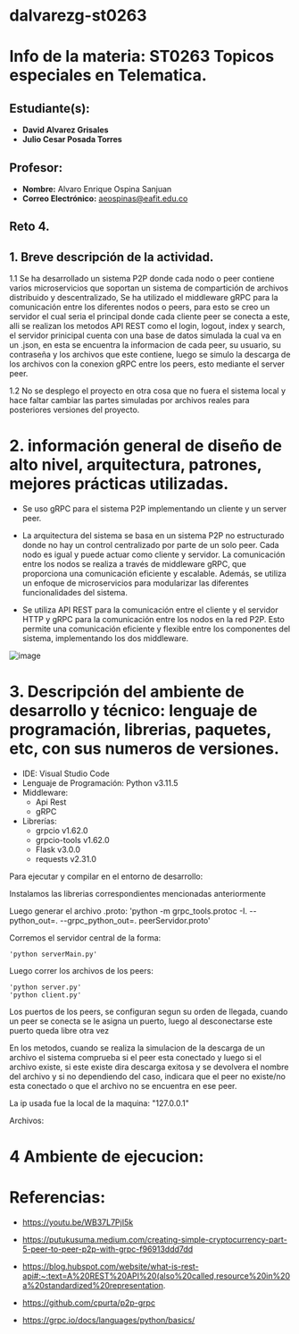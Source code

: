 # dalvarezg-st0263
# Info de la materia: ST0263 Topicos especiales en Telematica.

## Estudiante(s):
- **David Alvarez Grisales**
- **Julio Cesar Posada Torres** 

## Profesor:
- **Nombre:** Alvaro Enrique Ospina Sanjuan
- **Correo Electrónico:** aeospinas@eafit.edu.co

## Reto 4.

## 1. Breve descripción de la actividad.

1.1  Se ha desarrollado un sistema P2P donde cada nodo o peer contiene varios microservicios que soportan un sistema de compartición de archivos distribuido y descentralizado, Se ha utilizado el middleware gRPC para la comunicación entre los diferentes nodos o peers, para esto se creo un servidor el cual seria el principal donde cada cliente peer se conecta a este, alli se realizan los metodos API REST como el login, logout, index y search, el servidor prinicipal cuenta con una base de datos simulada la cual va en un .json, en esta se encuentra la informacion de cada peer, su usuario, su contraseña y los archivos que este contiene, luego se simulo la descarga de los archivos con la conexion gRPC entre los peers, esto mediante el server peer.

1.2 No se desplego el proyecto en otra cosa que no fuera el sistema local y hace faltar cambiar las partes simuladas por archivos reales para posteriores versiones del proyecto.

# 2. información general de diseño de alto nivel, arquitectura, patrones, mejores prácticas utilizadas.

- Se uso gRPC para el sistema P2P implementando un cliente y un server peer.

- La arquitectura del sistema se basa en un sistema P2P no estructurado donde no hay un control centralizado por parte de un solo peer. Cada nodo es igual y puede actuar como cliente y servidor. La comunicación entre los nodos se realiza a través de middleware gRPC, que proporciona una comunicación eficiente y escalable. Además, se utiliza un enfoque de microservicios para modularizar las diferentes funcionalidades del sistema.

- Se utiliza API REST para la comunicación entre el cliente y el servidor HTTP y gRPC para la comunicación entre los nodos en la red P2P. Esto permite una comunicación eficiente y flexible entre los componentes del sistema, implementando los dos middleware.

![image](https://github.com/Davidrk31/dalvarezg-st0263/assets/89051979/a51934d0-4db6-46af-b5ce-cf1182a795e7)



# 3. Descripción del ambiente de desarrollo y técnico: lenguaje de programación, librerias, paquetes, etc, con sus numeros de versiones.

- IDE: Visual Studio Code
- Lenguaje de Programación: Python v3.11.5
- Middleware:
  * Api Rest
  * gRPC
- Librerías: 
  * grpcio v1.62.0 
  * grpcio-tools v1.62.0
  * Flask v3.0.0
  * requests v2.31.0

Para ejecutar y compilar en el entorno de desarrollo:

Instalamos las librerias correspondientes mencionadas anteriormente 

 Luego generar el archivo .proto:
    'python -m grpc_tools.protoc -I. --python_out=. --grpc_python_out=. peerServidor.proto'

Corremos el servidor central de la forma: 

    'python serverMain.py'

Luego correr los archivos de los peers:

    'python server.py'
    'python client.py'



Los puertos de los peers, se configuran segun su orden de llegada, cuando un peer se conecta se le asigna un puerto, luego al desconectarse este puerto queda libre otra vez


En los metodos, cuando se realiza la simulacion de la descarga de un archivo el sistema comprueba si el peer esta conectado y luego si el archivo existe, si este existe dira descarga exitosa y se devolvera el nombre del archivo y si no dependiendo del caso, indicara que el peer no existe/no esta conectado o que el archivo no se encuentra en ese peer.

La ip usada fue la local de la maquina: "127.0.0.1"


Archivos:




# 4 Ambiente de ejecucion:


# Referencias:

* https://youtu.be/WB37L7PjI5k 

* https://putukusuma.medium.com/creating-simple-cryptocurrency-part-5-peer-to-peer-p2p-with-grpc-f96913ddd7dd

* https://blog.hubspot.com/website/what-is-rest-api#:~:text=A%20REST%20API%20(also%20called,resource%20in%20a%20standardized%20representation.

* https://github.com/cpurta/p2p-grpc

* https://grpc.io/docs/languages/python/basics/


